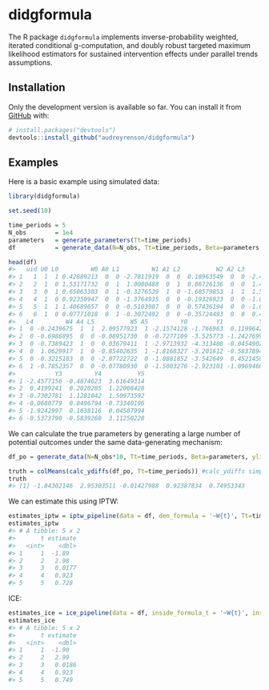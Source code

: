 
<!-- README.md is generated from README.Rmd. Please edit that file -->

# didgformula

<!-- badges: start -->
<!-- badges: end -->

The R package `didgformula` implements inverse-probability weighted,
iterated conditional g-computation, and doubly robust targeted maximum
likelihood estimators for sustained intervention effects under parallel
trends assumptions.

## Installation

Only the development version is available so far. You can install it
from [GitHub](https://github.com/) with:

``` r
# install.packages("devtools")
devtools::install_github("audreyrenson/didgformula")
```

## Examples

Here is a basic example using simulated data:

``` r
library(didgformula)

set.seed(10)

time_periods = 5
N_obs        = 1e4
parameters   = generate_parameters(Tt=time_periods)
df           = generate_data(N=N_obs, Tt=time_periods, Beta=parameters, ylink = 'rnorm_identity')

head(df)
#>   uid U0 L0         W0 A0 L1         W1 A1 L2          W2 A2 L3         W3 A3
#> 1   1  1  1 0.42889213  0  0 -2.7811919  0  0  0.18963549  0  0 -2.4548948  1
#> 2   2  1  0 1.53171732  0  1  1.0080488  0  1  0.06726136  0  0  1.4825164  0
#> 3   3  0  1 0.65063303  0  1 -0.3276539  1  0 -1.68579853  1  1  1.5884367  1
#> 4   4  1  0 0.92350947  0  0 -1.3764935  0  0 -0.19326923  0  0 -1.0013806  1
#> 5   5  1  1 1.40689657  0  0 -0.5103987  0  0  0.57436194  0  0 -1.0926517  0
#> 6   6  1  0 0.07771018  0  1 -0.3072492  0  0 -0.35724493  0  0  0.4300903  0
#>   L4         W4 A4 L5          W5 A5         Y0        Y1          Y2
#> 1  0 -0.2439675  1  1  2.09577923  1 -2.1574128 -1.766963  0.11996427
#> 2  0 -0.6986895  0  0 -0.08951730  0 -0.7277109 -3.525773 -1.24276996
#> 3  0 -0.7389423  1  0  0.03679411  1 -2.9713932 -4.313408 -0.04549021
#> 4  0  1.0629917  1  0 -0.85402635  1 -1.8168327 -3.201612 -0.58378946
#> 5  0 -0.3215103  0  0 -2.07722722  0 -1.0881852 -3.542649  0.45214506
#> 6  1 -0.7852357  0  0 -0.07780930  0 -1.5003276 -2.923101 -1.09694604
#>           Y3         Y4          Y5
#> 1 -2.4577156 -0.4874623  3.61649314
#> 2  0.4199241  0.2020285  1.22008428
#> 3 -0.7302781  1.1281042  1.50973592
#> 4 -0.0680779  0.8496794 -0.73340196
#> 5 -1.9242997  0.1638116  0.04507994
#> 6 -0.5373790 -0.5839260  3.11250228
```

We can calculate the true parameters by generating a large number of
potential outcomes under the same data-generating mechanism:

``` r
df_po = generate_data(N=N_obs*10, Tt=time_periods, Beta=parameters, ylink='rnorm_identity', potential_outcomes = TRUE)

truth = colMeans(calc_ydiffs(df_po, Tt=time_periods)) #calc_ydiffs simply takes Y_t-Y_{t-1} for t=1,...,T
truth
#> [1] -1.84302146  2.95303511 -0.01427988  0.92387834  0.74953343
```

We can estimate this using IPTW:

``` r
estimates_iptw = iptw_pipeline(data = df, den_formula = '~W{t}', Tt=time_periods)
estimates_iptw
#> # A tibble: 5 x 2
#>       t estimate
#>   <int>    <dbl>
#> 1     1  -1.89  
#> 2     2   2.98  
#> 3     3   0.0177
#> 4     4   0.923 
#> 5     5   0.728
```

ICE:

``` r
estimates_ice = ice_pipeline(data = df, inside_formula_t = '~W{t}', inside_formula_tmin1='~W{t-1}', outside_formula = '~W{k}', Tt=time_periods)
estimates_ice
#> # A tibble: 5 x 2
#>       t estimate
#>   <int>    <dbl>
#> 1     1  -1.90  
#> 2     2   2.99  
#> 3     3   0.0186
#> 4     4   0.923 
#> 5     5   0.749
```
